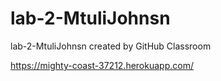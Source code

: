 # lab-2-MtuliJohnsn
lab-2-MtuliJohnsn created by GitHub Classroom

https://mighty-coast-37212.herokuapp.com/  
